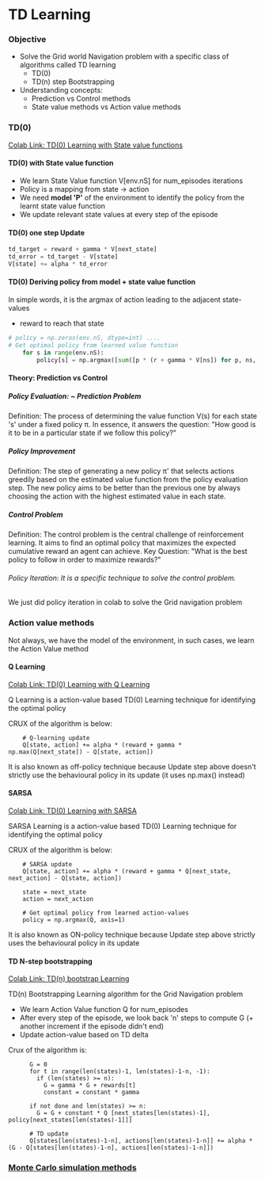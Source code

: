 # TD Learning

<!--* freshness: { owner: 'nagasrinivas' reviewed: '2024-05-11' review_interval: '12 months'} *-->

### Objective

*   Solve the Grid world Navigation problem with a specific class of algorithms
    called TD learning
    *   TD(0)
    *   TD(n) step Bootstrapping
*   Understanding concepts:
    *   Prediction vs Control methods
    *   State value methods vs Action value methods

### TD(0)

[Colab Link: TD(0) Learning with State value functions](https://colab.research.google.com/drive/1pROz-PoAMjv8xERnocSqmFj8MAWHqcpx#scrollTo=G9-TFrJLxcb_)

#### TD(0) with State value function

*   We learn State Value function V[env.nS] for num_episodes iterations
*   Policy is a mapping from state -> action
*   We need **model 'P'** of the environment to identify the policy from the
    learnt state value function
*   We update relevant state values at every step of the episode

#### TD(0) one step Update

```python
td_target = reward + gamma * V[next_state]
td_error = td_target - V[state]
V[state] += alpha * td_error
```

#### TD(0) Deriving policy from model + state value function

In simple words, it is the argmax of action leading to the adjacent state-values
+ reward to reach that state

```python
# policy = np.zeros(env.nS, dtype=int) ....
# Get optimal policy from learned value function
    for s in range(env.nS):
        policy[s] = np.argmax([sum([p * (r + gamma * V[ns]) for p, ns, r, is_done in env.P[s][a]]) for a in range(env.nA)])
```

#### Theory: Prediction vs Control

##### Policy Evaluation: ~ Prediction Problem

Definition: The process of determining the value function V(s) for each state
's' under a fixed policy π. In essence, it answers the question: "How good is it
to be in a particular state if we follow this policy?"

##### Policy Improvement

Definition: The step of generating a new policy π' that selects actions greedily
based on the estimated value function from the policy evaluation step. The new
policy aims to be better than the previous one by always choosing the action
with the highest estimated value in each state.

##### Control Problem

Definition: The control problem is the central challenge of reinforcement
learning. It aims to find an optimal policy that maximizes the expected
cumulative reward an agent can achieve. Key Question: "What is the best policy
to follow in order to maximize rewards?"

###### Policy Iteration: It is a specific technique to solve the control problem.

We just did policy iteration in colab to solve the Grid navigation problem

### Action value methods

Not always, we have the model of the environment, in such cases, we learn the
Action Value method

#### Q Learning

[Colab Link: TD(0) Learning with Q Learning](https://colab.research.google.com/drive/1pROz-PoAMjv8xERnocSqmFj8MAWHqcpx#scrollTo=deTbX8-3RvO3)

Q Learning is a action-value based TD(0) Learning technique for identifying the
optimal policy

CRUX of the algorithm is below:

```
    # Q-learning update
    Q[state, action] += alpha * (reward + gamma * np.max(Q[next_state]) - Q[state, action])
```

It is also known as off-policy technique because Update step above doesn't
strictly use the behavioural policy in its update (it uses np.max() instead)

#### SARSA

[Colab Link: TD(0) Learning with SARSA](https://colab.research.google.com/drive/1pROz-PoAMjv8xERnocSqmFj8MAWHqcpx#scrollTo=sSImSlHqT6kV)

SARSA Learning is a action-value based TD(0) Learning technique for identifying
the optimal policy

CRUX of the algorithm is below:

```
    # SARSA update
    Q[state, action] += alpha * (reward + gamma * Q[next_state, next_action] - Q[state, action])

    state = next_state
    action = next_action

    # Get optimal policy from learned action-values
    policy = np.argmax(Q, axis=1)
```

It is also known as ON-policy technique because Update step above strictly uses
the behavioural policy in its update

#### TD N-step bootstrapping

[Colab Link: TD(n) bootstrap Learning](https://colab.research.google.com/drive/1pROz-PoAMjv8xERnocSqmFj8MAWHqcpx#scrollTo=OyPP-SrzWi_W)

TD(n) Bootstrapping Learning algorithm for the Grid Navigation problem

*   We learn Action Value function Q for num_episodes
*   After every step of the episode, we look back 'n' steps to compute G (+
    another increment if the episode didn't end)
*   Update action-value based on TD delta

Crux of the algorithm is:

```
      G = 0
      for t in range(len(states)-1, len(states)-1-n, -1):
        if (len(states) >= n):
          G = gamma * G + rewards[t]
          constant = constant * gamma

      if not done and len(states) >= n:
        G = G + constant * Q [next_states[len(states)-1], policy[next_states[len(states)-1]]]

      # TD update
      Q[states[len(states)-1-n], actions[len(states)-1-n]] += alpha * (G - Q[states[len(states)-1-n], actions[len(states)-1-n]])
```

### [Monte Carlo simulation methods](montecarlo.md)

